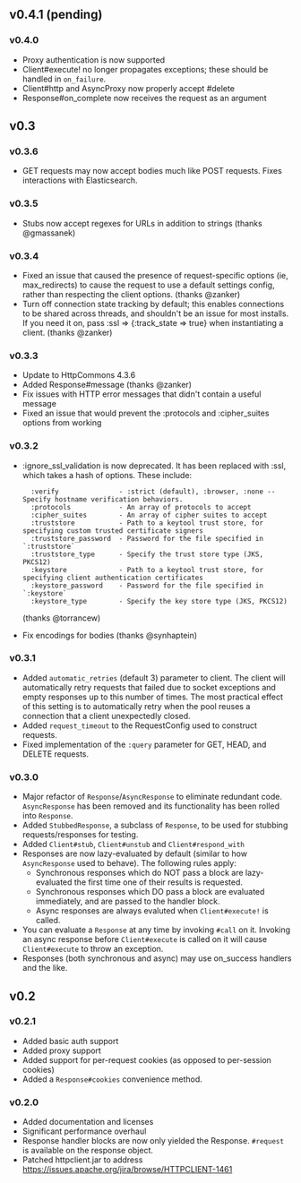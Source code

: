 ## v0.4.1 (pending)

### v0.4.0

* Proxy authentication is now supported
* Client#execute! no longer propagates exceptions; these should be handled in `on_failure`.
* Client#http and AsyncProxy now properly accept #delete
* Response#on_complete now receives the request as an argument

## v0.3

### v0.3.6

* GET requests may now accept bodies much like POST requests. Fixes interactions with Elasticsearch.

### v0.3.5

* Stubs now accept regexes for URLs in addition to strings (thanks @gmassanek)

### v0.3.4

* Fixed an issue that caused the presence of request-specific options (ie, max_redirects) to cause the request to use a
  default settings config, rather than respecting the client options. (thanks @zanker)
* Turn off connection state tracking by default; this enables connections to be shared across threads, and shouldn't be an
  issue for most installs. If you need it on, pass :ssl => {:track_state => true} when instantiating a client. (thanks @zanker)

### v0.3.3

* Update to HttpCommons 4.3.6
* Added Response#message (thanks @zanker)
* Fix issues with HTTP error messages that didn't contain a useful message
* Fixed an issue that would prevent the :protocols and :cipher_suites options from working

### v0.3.2
* :ignore_ssl_validation is now deprecated. It has been replaced with :ssl, which takes a hash of options. These include:

        :verify               - :strict (default), :browser, :none -- Specify hostname verification behaviors.
        :protocols            - An array of protocols to accept
        :cipher_suites        - An array of cipher suites to accept
        :truststore           - Path to a keytool trust store, for specifying custom trusted certificate signers
        :truststore_password  - Password for the file specified in `:truststore`
        :truststore_type      - Specify the trust store type (JKS, PKCS12)
        :keystore             - Path to a keytool trust store, for specifying client authentication certificates
        :keystore_password    - Password for the file specified in `:keystore`
        :keystore_type        - Specify the key store type (JKS, PKCS12)

  (thanks @torrancew)

* Fix encodings for bodies (thanks @synhaptein)

### v0.3.1
* Added `automatic_retries` (default 3) parameter to client. The client will automatically retry requests that failed
  due to socket exceptions and empty responses up to this number of times. The most practical effect of this setting is
  to automatically retry when the pool reuses a connection that a client unexpectedly closed.
* Added `request_timeout` to the RequestConfig used to construct requests.
* Fixed implementation of the `:query` parameter for GET, HEAD, and DELETE requests.

### v0.3.0

* Major refactor of `Response`/`AsyncResponse` to eliminate redundant code. `AsyncResponse` has been removed and
  its functionality has been rolled into `Response`.
* Added `StubbedResponse`, a subclass of `Response`, to be used for stubbing requests/responses for testing.
* Added `Client#stub`, `Client#unstub` and `Client#respond_with`
* Responses are now lazy-evaluated by default (similar to how `AsyncResponse` used to behave). The following
  rules apply:
  * Synchronous responses which do NOT pass a block are lazy-evaluated the first time one of their results is requested.
  * Synchronous responses which DO pass a block are evaluated immediately, and are passed to the handler block.
  * Async responses are always evaluted when `Client#execute!` is called.
* You can evaluate a `Response` at any time by invoking `#call` on it. Invoking an async response before `Client#execute`
  is called on it will cause `Client#execute` to throw an exception.
* Responses (both synchronous and async) may use on_success handlers and the like.

## v0.2
### v0.2.1

* Added basic auth support
* Added proxy support
* Added support for per-request cookies (as opposed to per-session cookies)
* Added a `Response#cookies` convenience method.

### v0.2.0

* Added documentation and licenses
* Significant performance overhaul
* Response handler blocks are now only yielded the Response. `#request` is available on
  the response object.
* Patched httpclient.jar to address https://issues.apache.org/jira/browse/HTTPCLIENT-1461
